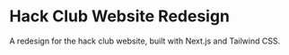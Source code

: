 # Hack Club Website Redesign

A redesign for the hack club website, built with Next.js and Tailwind CSS.
